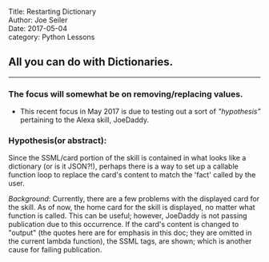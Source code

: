 Title: Restarting Dictionary  
Author: Joe Seiler  
Date: 2017-05-04  
category: Python Lessons  

## All you can do with Dictionaries.

***  

### The focus will somewhat be on removing/replacing values.

- This recent focus in May 2017 is due to testing out a
sort of *"hypothesis"* pertaining to the Alexa skill, JoeDaddy.  

### Hypothesis(or abstract):  

Since the SSML/card portion of the skill
is contained in what looks like a dictionary (or is it JSON?!), perhaps
there is a way to set up a callable function loop to replace the card's
content to match the 'fact' called by the user.

*Background*: Currently, there are a few problems with the displayed card for the skill.
As of now, the home card for the skill is displayed, no matter what function is called.
This can be useful; however, JoeDaddy is not passing publication due to this occurrence.
If the card's content is changed to "output" (the quotes here are for emphasis in this doc;
they are omitted in the current lambda function), the SSML tags, <speak></speak> are shown; which
is another cause for failing publication.
